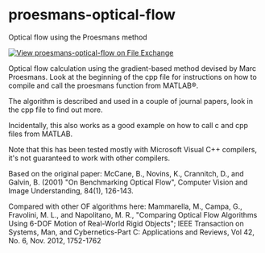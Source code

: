 # proesmans-optical-flow
Optical flow using the Proesmans method

[![View proesmans-optical-flow on File Exchange](https://www.mathworks.com/matlabcentral/images/matlab-file-exchange.svg)](https://www.mathworks.com/matlabcentral/fileexchange/40576-proesmans-optical-flow)

Optical flow calculation using the gradient-based method devised by Marc Proesmans.
Look at the beginning of the cpp file for instructions on how to compile and call the proesmans function from MATLAB&reg;.

The algorithm is described and used in a couple of journal papers, look in the cpp file to find out more.

Incidentally, this also works as a good example on how to call c and cpp files from MATLAB.

Note that this has been tested mostly with Microsoft Visual C++ compilers, it's not guaranteed to work with other compilers.

Based on the original paper: 
McCane, B., Novins, K., Crannitch, D., and Galvin, B. (2001) "On Benchmarking Optical Flow", Computer Vision and Image Understanding, 84(1), 126-143.

Compared with other OF algorithms here:
Mammarella, M., Campa, G., Fravolini, M. L., and Napolitano, M. R., "Comparing Optical Flow Algorithms Using 6-DOF Motion of Real-World Rigid Objects"; IEEE Transaction on Systems, Man, and Cybernetics-Part C: Applications and Reviews, Vol 42, No. 6, Nov. 2012, 1752-1762

